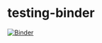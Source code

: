 # testing-binder
[![Binder](http://mybinder.org/badge.svg)](http://mybinder.org:/repo/prikkila/testing-binder)
